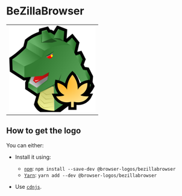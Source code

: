 BeZillaBrowser
==============

<!-- markdownlint-disable line-length no-inline-html -->
<table>
    <tr height=240>
        <td>
            <a href="https://github.com/alrra/browser-logos/tree/637c59d419c78374d22eec9c3f841daeb4297777/src/archive/bezillabrowser">
                <img width=230 src="https://raw.githubusercontent.com/alrra/browser-logos/637c59d419c78374d22eec9c3f841daeb4297777/src/archive/bezillabrowser/bezillabrowser_512x512.png" alt="BeZillaBrowser browser logo">
            </a>
        </td>
    </tr>
</table>
<!-- markdownlint-enable line-length no-inline-html -->

How to get the logo
-------------------

You can either:

* Install it using:

  * [`npm`][npm]: `npm install --save-dev @browser-logos/bezillabrowser`
  * [`Yarn`][yarn]: `yarn add --dev @browser-logos/bezillabrowser`

* Use [`cdnjs`][cdnjs].

<!-- Link labels: -->

[cdnjs]: https://cdnjs.com/libraries/browser-logos
[npm]: https://www.npmjs.com/
[yarn]: https://yarnpkg.com/
